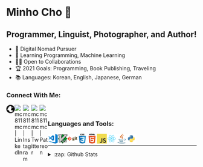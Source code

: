 # Minho Cho 🥭

## Programmer, Linguist, Photographer, and Author!
- 🌴 Digital Nomad Pursuer 
- 🚀 Learning Programming, Machine Learning
- 👊🏼 Open to Collaborations
- 🏆 2021 Goals: Programming, Book Publishing, Traveling
- 📚 Languages: Korean, English, Japanese, German

### Connect With Me:

[<img align="left" alt="minhocho.com" width="22px" src="https://raw.githubusercontent.com/iconic/open-iconic/master/svg/globe.svg" />][website]
[<img align="left" alt="mc811mc | LinkedIn" width="22px" src="https://cdn.jsdelivr.net/npm/simple-icons@v3/icons/linkedin.svg" />][linkedin]
[<img align="left" alt="mc811mc | Instagram" width="22px" src="https://cdn.jsdelivr.net/npm/simple-icons@v3/icons/instagram.svg" />][instagram]
[<img align="left" alt="mc811mc | Twitter" width="22px" src="https://cdn.jsdelivr.net/npm/simple-icons@v3/icons/twitter.svg" />][twitter]
[<img align="left" alt="mc811mc | Patreon" width="22px" src="https://cdn.jsdelivr.net/npm/simple-icons@v3/icons/patreon.svg" />][patreon]


<br />

### Languages and Tools:

<img align="left" alt="Visual Studio Code" width="26px" src="https://raw.githubusercontent.com/github/explore/80688e429a7d4ef2fca1e82350fe8e3517d3494d/topics/visual-studio-code/visual-studio-code.png" />
<img align="left" alt="Vim" width="26px" src="https://raw.githubusercontent.com/github/explore/80688e429a7d4ef2fca1e82350fe8e3517d3494d/topics/vim/vim.png" />
<img align="left" alt="Git" width="26px" src="https://raw.githubusercontent.com/github/explore/80688e429a7d4ef2fca1e82350fe8e3517d3494d/topics/git/git.png" />
<img align="left" alt="CSS3" width="26px" src="https://raw.githubusercontent.com/github/explore/80688e429a7d4ef2fca1e82350fe8e3517d3494d/topics/css/css.png" />
<img align="left" alt="HTML5" width="26px" src="https://raw.githubusercontent.com/github/explore/80688e429a7d4ef2fca1e82350fe8e3517d3494d/topics/html/html.png" />
<img align="left" alt="JavaScript" width="26px" src="https://raw.githubusercontent.com/github/explore/80688e429a7d4ef2fca1e82350fe8e3517d3494d/topics/javascript/javascript.png" />
<img align="left" alt="React" width="26px" src="https://raw.githubusercontent.com/github/explore/80688e429a7d4ef2fca1e82350fe8e3517d3494d/topics/react/react.png" />
<img align="left" alt="Python" width="26px" src="https://raw.githubusercontent.com/github/explore/80688e429a7d4ef2fca1e82350fe8e3517d3494d/topics/java/java.png" />
<img align="left" alt="Python" width="26px" src="https://raw.githubusercontent.com/github/explore/80688e429a7d4ef2fca1e82350fe8e3517d3494d/topics/python/python.png" />
<br />

---

<details>
  <summary>:zap: Github Stats</summary>

  <img align="left" alt="mc811mc's Github Stats" src="https://github-readme-stats.codestackr.vercel.app/api?username=mc811mc&show_icons=true&hide_border=true" />

</details>

[website]: https://minhocho.com
[instagram]: https://www.instagram.com/minoooo.jpg/
[linkedin]: https://www.linkedin.com/in/minhocho4/
[twitter]: https://www.twitter.com/MinhoCho
[patreon]: https://www.patreon.com/minhocho

